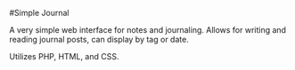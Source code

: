 #Simple Journal

A very simple web interface for notes and journaling. Allows for writing
and reading journal posts, can display by tag or date.

Utilizes PHP, HTML, and CSS.
